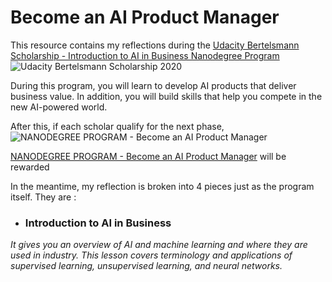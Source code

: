 # Become an AI Product Manager

This resource contains my reflections during the [Udacity Bertelsmann Scholarship - Introduction to AI in Business Nanodegree Program ](https://www.udacity.com/bertelsmann-tech-scholarships)
![Udacity Bertelsmann Scholarship 2020](https://pbs.twimg.com/media/EoM4jMVVcAETtu9.jpg)

During this program, you will learn to develop AI products that deliver business value. In addition, you will build skills that help you compete in the new AI-powered world.

After this, if each scholar qualify for the next phase,
![NANODEGREE PROGRAM - Become an AI Product Manager](https://www.udacity.com/www-proxy/contentful/assets/2y9b3o528xhq/6VNeU53eRPdyyTo0zKPE7V/9b2c4c1d589ad6fef50e7f3caebafb40/nd088_SEO_Image.png)

[NANODEGREE PROGRAM - Become an AI Product Manager](https://www.udacity.com/course/ai-product-manager-nanodegree--nd088) will be rewarded

In the meantime, my reflection is broken into 4 pieces just as the program itself.
They are :

- ### Introduction to AI in Business

_It gives you an overview of AI and machine learning and where they are used in industry. This lesson covers terminology and applications of supervised learning, unsupervised learning, and neural networks._
